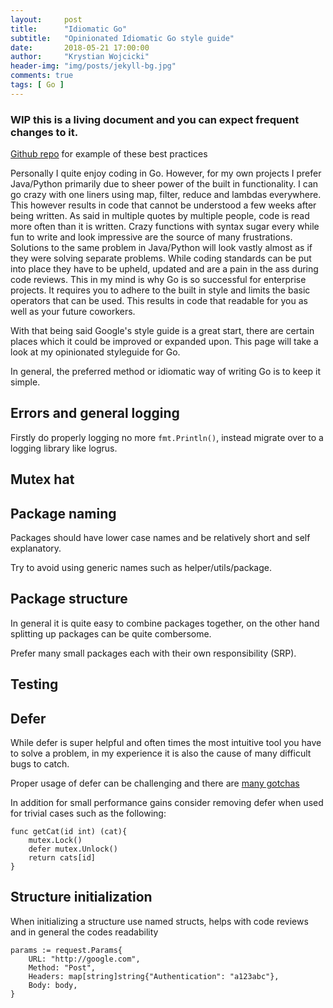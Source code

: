 ```yaml
---
layout:     post
title:      "Idiomatic Go"
subtitle:   "Opinionated Idiomatic Go style guide"
date:       2018-05-21 17:00:00
author:     "Krystian Wojcicki"
header-img: "img/posts/jekyll-bg.jpg"
comments: true
tags: [ Go ]
---
```


### WIP this is a living document and you can expect frequent changes to it.

[Github repo](https://github.com/kwojcicki/go-hello-skeleton) for example of these best practices

Personally I quite enjoy coding in Go. However, for my own projects I prefer Java/Python primarily due to sheer power of the built in functionality. I can go crazy with one liners using map, filter, reduce and lambdas everywhere. This however results in code that cannot be understood a few weeks after being written. As said in multiple quotes by multiple people, code is read more often than it is written. Crazy functions with syntax sugar every while fun to write and look impressive are the source of many frustrations. Solutions to the same problem in Java/Python will look vastly almost as if they were solving separate problems. While coding standards can be put into place they have to be upheld, updated and are a pain in the ass during code reviews. This in my mind is why Go is so successful for enterprise projects. It requires you to adhere to the built in style and limits the basic operators that can be used. This results in code that readable for you as well as your future coworkers.

With that being said Google's style guide is a great start, there are certain places which it could be improved or expanded upon. This page will take a look at my opinionated styleguide for Go.

In general, the preferred method or idiomatic way of writing Go is to keep it simple. 

## Errors and general logging

Firstly do properly logging no more ```fmt.Println()```, instead migrate over to a logging library like logrus.

## Mutex hat

## Package naming

Packages should have lower case names and be relatively short and self explanatory. 

Try to avoid using generic names such as helper/utils/package. 

## Package structure

In general it is quite easy to combine packages together, on the other hand splitting up packages can be quite combersome. 

Prefer many small packages each with their own responsibility (SRP).

## Testing

## Defer

While defer is super helpful and often times the most intuitive tool you have to solve a problem, in my experience it is also the cause of many difficult bugs to catch.

Proper usage of defer can be challenging and there are [many gotchas](https://blog.learngoprogramming.com/5-gotchas-of-defer-in-go-golang-part-ii-cc550f6ad9aa)

In addition for small performance gains consider removing defer when used for trivial cases such as the following:

```
func getCat(id int) (cat){
	mutex.Lock()
	defer mutex.Unlock()
	return cats[id]
} 
```

## Structure initialization

When initializing a structure use named structs, helps with code reviews and in general the codes readability

```
params := request.Params{
	URL: "http://google.com",
	Method: "Post",
	Headers: map[string]string{"Authentication": "a123abc"},
	Body: body,
}
```
